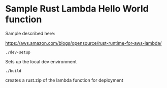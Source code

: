 # Sample Rust Lambda Hello World function

Sample described here:

https://aws.amazon.com/blogs/opensource/rust-runtime-for-aws-lambda/


    ./dev-setup
    
Sets up the local dev environment

    ./build
    
creates a rust.zip of the lambda function for deployment

